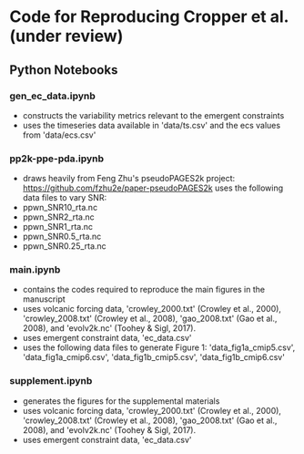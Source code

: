 # Code for Reproducing Cropper et al. (under review)

## Python Notebooks
### gen_ec_data.ipynb
* constructs the variability metrics relevant to the emergent constraints
* uses the timeseries data available in 'data/ts.csv' and the ecs values from 'data/ecs.csv'

### pp2k-ppe-pda.ipynb
* draws heavily from Feng Zhu's pseudoPAGES2k project: https://github.com/fzhu2e/paper-pseudoPAGES2k
uses the following data files to vary SNR:
* ppwn_SNR10_rta.nc
* ppwn_SNR2_rta.nc
* ppwn_SNR1_rta.nc
* ppwn_SNR0.5_rta.nc
* ppwn_SNR0.25_rta.nc

### main.ipynb
* contains the codes required to reproduce the main figures in the manuscript
* uses volcanic forcing data, 'crowley_2000.txt' (Crowley et al., 2000), 'crowley_2008.txt' (Crowley et al., 2008), 'gao_2008.txt' (Gao et al., 2008), and 'evolv2k.nc' (Toohey & Sigl, 2017).
* uses emergent constraint data, 'ec_data.csv'
* uses the following data files to generate Figure 1: 'data_fig1a_cmip5.csv', 'data_fig1a_cmip6.csv', 'data_fig1b_cmip5.csv', 'data_fig1b_cmip6.csv'

### supplement.ipynb
* generates the figures for the supplemental materials
* uses volcanic forcing data, 'crowley_2000.txt' (Crowley et al., 2000), 'crowley_2008.txt' (Crowley et al., 2008), 'gao_2008.txt' (Gao et al., 2008), and 'evolv2k.nc' (Toohey & Sigl, 2017).
* uses emergent constraint data, 'ec_data.csv'
